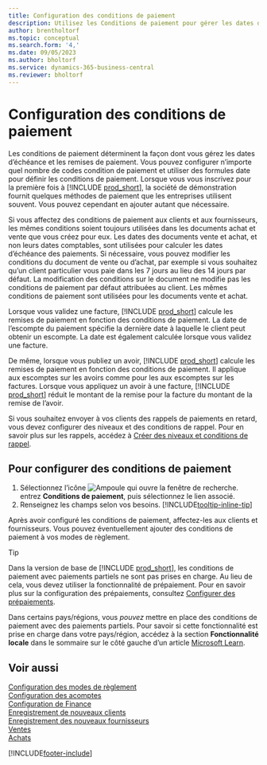 ```yaml
---
title: Configuration des conditions de paiement
description: Utilisez les Conditions de paiement pour gérer les dates d'échéance et les escomptes paiements.
author: brentholtorf
ms.topic: conceptual
ms.search.form: '4,'
ms.date: 09/05/2023
ms.author: bholtorf
ms.service: dynamics-365-business-central
ms.reviewer: bholtorf
---
```

# Configuration des conditions de paiement

Les conditions de paiement déterminent la façon dont vous gérez les dates d’échéance et les remises de paiement. Vous pouvez configurer n’importe quel nombre de codes condition de paiement et utiliser des formules date pour définir les conditions de paiement. Lorsque vous vous inscrivez pour la première fois à [!INCLUDE [prod_short](includes/prod_short.md)], la société de démonstration fournit quelques méthodes de paiement que les entreprises utilisent souvent. Vous pouvez cependant en ajouter autant que nécessaire.  

Si vous affectez des conditions de paiement aux clients et aux fournisseurs, les mêmes conditions soient toujours utilisées dans les documents achat et vente que vous créez pour eux. Les dates des documents vente et achat, et non leurs dates comptables, sont utilisées pour calculer les dates d’échéance des paiements. Si nécessaire, vous pouvez modifier les conditions du document de vente ou d’achat, par exemple si vous souhaitez qu’un client particulier vous paie dans les 7 jours au lieu des 14 jours par défaut. La modification des conditions sur le document ne modifie pas les conditions de paiement par défaut attribuées au client. Les mêmes conditions de paiement sont utilisées pour les documents vente et achat.

Lorsque vous validez une facture, [!INCLUDE [prod_short](includes/prod_short.md)] calcule les remises de paiement en fonction des conditions de paiement. La date de l’escompte du paiement spécifie la dernière date à laquelle le client peut obtenir un escompte. La date est également calculée lorsque vous validez une facture.  

De même, lorsque vous publiez un avoir, [!INCLUDE [prod_short](includes/prod_short.md)] calcule les remises de paiement en fonction des conditions de paiement. Il applique aux escomptes sur les avoirs comme pour les aux escomptes sur les factures. Lorsque vous appliquez un avoir à une facture, [!INCLUDE [prod_short](includes/prod_short.md)] réduit le montant de la remise pour la facture du montant de la remise de l’avoir.  

Si vous souhaitez envoyer à vos clients des rappels de paiements en retard, vous devez configurer des niveaux et des conditions de rappel. Pour en savoir plus sur les rappels, accédez à [Créer des niveaux et conditions de rappel](finance-setup-reminders.md).  

## Pour configurer des conditions de paiement

1. Sélectionnez l’icône ![Ampoule qui ouvre la fenêtre de recherche.](media/ui-search/search_small.png "Dites-moi ce que vous voulez faire") entrez **Conditions de paiement**, puis sélectionnez le lien associé.  
2. Renseignez les champs selon vos besoins. [!INCLUDE[tooltip-inline-tip](includes/tooltip-inline-tip_md.md)]  

Après avoir configuré les conditions de paiement, affectez-les aux clients et fournisseurs. Vous pouvez éventuellement ajouter des conditions de paiement à vos modes de règlement.  

> [!TIP]
> Dans la version de base de [!INCLUDE [prod_short](includes/prod_short.md)], les conditions de paiement avec paiements partiels ne sont pas prises en charge. Au lieu de cela, vous devez utiliser la fonctionnalité de prépaiement. Pour en savoir plus sur la configuration des prépaiements, consultez [Configurer des prépaiements](finance-set-up-prepayments.md).
>
> Dans certains pays/régions, vous *pouvez* mettre en place des conditions de paiement avec des paiements partiels. Pour savoir si cette fonctionnalité est prise en charge dans votre pays/région, accédez à la section **Fonctionnalité locale** dans le sommaire sur le côté gauche d’un article [Microsoft Learn](about-localization.md).

## Voir aussi

[Configuration des modes de règlement](finance-payment-methods.md)  
[Configuration des acomptes](finance-set-up-prepayments.md)  
[Configuration de Finance](finance-setup-finance.md)  
[Enregistrement de nouveaux clients](sales-how-register-new-customers.md)  
[Enregistrement des nouveaux fournisseurs](purchasing-how-register-new-vendors.md)  
[Ventes](sales-manage-sales.md)  
[Achats](purchasing-manage-purchasing.md)  


[!INCLUDE[footer-include](includes/footer-banner.md)]
